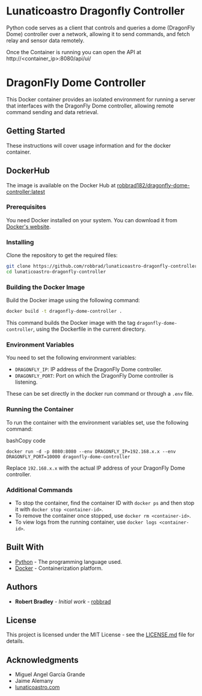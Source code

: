 # Lunaticoastro Dragonfly Controller
Python code serves as a client that controls and queries a dome (DragonFly Dome) controller over a network, allowing it to send commands, and fetch relay and sensor data remotely.

Once the Container is running you can open the API at http://<container_ip>:8080/api/ui/

# DragonFly Dome Controller  
This Docker container provides an isolated environment for running a server that interfaces with the DragonFly Dome controller, allowing remote command sending and data retrieval.  

## Getting Started  

These instructions will cover usage information and for the docker container.  

## DockerHub
The image is available on the Docker Hub at [robbrad182/dragonfly-dome-controller:latest](robbrad182/dragonfly-dome-controller:latest)

### Prerequisites  

You need Docker installed on your system. You can download it from [Docker's website](https://www.docker.com/products/docker-desktop).  

### Installing  
Clone the repository to get the required files:  

```bash 
git clone https://github.com/robbrad/lunaticoastro-dragonfly-controller.git 
cd lunaticoastro-dragonfly-controller
```

### Building the Docker Image

Build the Docker image using the following command:

```bash 
docker build -t dragonfly-dome-controller .
```

This command builds the Docker image with the tag `dragonfly-dome-controller`, using the Dockerfile in the current directory.

### Environment Variables

You need to set the following environment variables:

*   `DRAGONFLY_IP`: IP address of the DragonFly Dome controller.
*   `DRAGONFLY_PORT`: Port on which the DragonFly Dome controller is listening.

These can be set directly in the docker run command or through a `.env` file.

### Running the Container

To run the container with the environment variables set, use the following command:

bashCopy code

`docker run -d -p 8080:8080 --env DRAGONFLY_IP=192.168.x.x --env DRAGONFLY_PORT=10000 dragonfly-dome-controller`

Replace `192.168.x.x` with the actual IP address of your DragonFly Dome controller.

### Additional Commands

*   To stop the container, find the container ID with `docker ps` and then stop it with `docker stop <container-id>`.
*   To remove the container once stopped, use `docker rm <container-id>`.
*   To view logs from the running container, use `docker logs <container-id>`.

Built With
----------

*   [Python](https://www.python.org/) - The programming language used.
*   [Docker](https://www.docker.com/) - Containerization platform.

Authors
-------

*   **Robert Bradley** - _Initial work_ - [robbrad](https://github.com/robbrad)

License
-------

This project is licensed under the MIT License - see the [LICENSE.md](LICENSE.md) file for details.

Acknowledgments
---------------

*   Miguel Angel García Grande
*   Jaime Alemany
*   [lunaticoastro.com](lunaticoastro.com)

